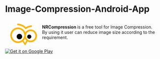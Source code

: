 # Image-Compression-Android-App
<div style="display:flex;">
<img src="/main/res/drawable/unnamed.png" align="left" width="100" hspace="10" vspace="10">
  
<b> NRCompression </b> is a free tool for Image Compression.</br> By using it user can reduce image size according to the requirement.
    
 </div>
 
 
<div style="display:flex;">

<a href="https://play.google.com/store/apps/details?id=com.newraah.mysecondapp">
    <img alt="Get it on Google Play" height="80" src="https://play.google.com/intl/en_us/badges/images/generic/en_badge_web_generic.png" />
</a>
 </div>
